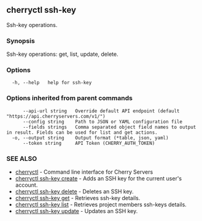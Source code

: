 ## cherryctl ssh-key

Ssh-key operations.

### Synopsis

Ssh-key operations: get, list, update, delete.

### Options

```
  -h, --help   help for ssh-key
```

### Options inherited from parent commands

```
      --api-url string   Override default API endpoint (default "https://api.cherryservers.com/v1/")
      --config string    Path to JSON or YAML configuration file
      --fields strings   Comma separated object field names to output in result. Fields can be used for list and get actions.
  -o, --output string    Output format (*table, json, yaml)
      --token string     API Token (CHERRY_AUTH_TOKEN)
```

### SEE ALSO

* [cherryctl](cherryctl.md)	 - Command line interface for Cherry Servers
* [cherryctl ssh-key create](cherryctl_ssh-key_create.md)	 - Adds an SSH key for the current user's account.
* [cherryctl ssh-key delete](cherryctl_ssh-key_delete.md)	 - Deletes an SSH key.
* [cherryctl ssh-key get](cherryctl_ssh-key_get.md)	 - Retrieves ssh-key details.
* [cherryctl ssh-key list](cherryctl_ssh-key_list.md)	 - Retrieves project members ssh-keys details.
* [cherryctl ssh-key update](cherryctl_ssh-key_update.md)	 - Updates an SSH key.

